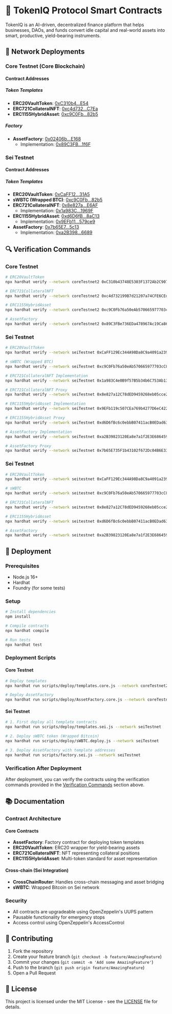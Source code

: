# 🧠 TokenIQ Protocol Smart Contracts

TokenIQ is an AI-driven, decentralized finance platform that helps businesses, DAOs, and funds convert idle capital and real-world assets into smart, productive, yield-bearing instruments.

## 📍 Network Deployments

### Core Testnet (Core Blockchain)

#### Contract Addresses

##### Token Templates
- **ERC20VaultToken**: [0xC310b4...E54](https://scan.test2.btcs.network/address/0xC310b43748E5303F1372Ab2C9075629E0Bb4FE54)
- **ERC721CollateralNFT**: [0xc4d732...C7Ea](https://scan.test2.btcs.network/address/0xc4d732199B7d21207a74CFE6CEd4d17dD330C7Ea)
- **ERC1155HybridAsset**: [0xc9C0Fb...82b5](https://scan.test2.btcs.network/address/0xc9C0Fb76a50eAb570665977703cC8f7185c082b5)

##### Factory
- **AssetFactory**: [0x02406b...E168](https://scan.test2.btcs.network/address/0x02406b6d17E743deA7fBbfAE8A15c82e4481E168)
  - Implementation: [0x89C3FB...1f6F](https://scan.test2.btcs.network/address/0x89C3FBe736EDa478967Ac19Ca8634D3562881f6F)

### Sei Testnet

#### Contract Addresses

##### Token Templates
- **ERC20VaultToken**: [0xCaFF12...31A5](https://testnet.seistream.app/contracts/0xCaFF129Ec344A98Da8C9a4091a239DF158Cf31A5)
- **sWBTC (Wrapped BTC)**: [0xc9C0Fb...82b5](https://testnet.seistream.app/contracts/0xc9C0Fb76a50eAb570665977703cC8f7185c082b5)
- **ERC721CollateralNFT**: [0x8e827a...E6AF](https://testnet.seistream.app/contracts/0x8e827a12C78dED9459268eb05cce2C5d709FE6AF)
  - Implementation: [0x1a983C...1969F](https://testnet.seistream.app/contracts/0x1a983C4e0B9f57B5b34b6C753Ab13828ad21969F#code)
- **ERC1155HybridAsset**: [0xd6D6fB...8aC13](https://testnet.seistream.app/contracts/0xd6D6fBc6c0ebbB07411acB0EDad6373db389aC13)
  - Implementation: [0x9EFb11...579ce9](https://testnet.seistream.app/contracts/0x9EFb119c507CEa769b4277D6eC42274096579ce9#code)
- **AssetFactory**: [0x7b65E7...5c13](https://testnet.seistream.app/contracts/0x7b65E735F1b43102f672Dc04B6E33a424a955c13)
  - Implementation: [0xa2B398...6689](https://testnet.seistream.app/contracts/0xa2B39823120Ea8e7a1f2E3E6864596644eE96689#code)

## 🔍 Verification Commands

### Core Testnet
```bash
# ERC20VaultToken
npx hardhat verify --network coreTestnet2 0xC310b43748E5303F1372Ab2C9075629E0Bb4FE54 "Vault Token Template" "VLT" 0x0000000000000000000000000000000000000000 "0" 0x60eF148485C2a5119fa52CA13c52E9fd98F28e87

# ERC721CollateralNFT
npx hardhat verify --network coreTestnet2 0xc4d732199B7d21207a74CFE6CEd4d17dD330C7Ea "Collateral NFT" "CNFT" 0x60eF148485C2a5119fa52CA13c52E9fd98F28e87 "https://api.tokeniq.xyz/nfts/" 0 0x60eF148485C2a5119fa52CA13c52E9fd98F28e87

# ERC1155HybridAsset
npx hardhat verify --network coreTestnet2 0xc9C0Fb76a50eAb570665977703cC8f7185c082b5 "https://api.tokeniq.xyz/assets/" "0x60eF148485C2a5119fa52CA13c52E9fd98F28e87" 0 "0x60eF148485C2a5119fa52CA13c52E9fd98F28e87"

# AssetFactory
npx hardhat verify --network coreTestnet2 0x89C3FBe736EDa478967Ac19Ca8634D3562881f6F
```

### Sei Testnet
```bash
# ERC20VaultToken
npx hardhat verify --network seiTestnet 0xCaFF129Ec344A98Da8C9a4091a239DF158Cf31A5 "Vault Token Template" "VLT" 0x0000000000000000000000000000000000000000 "0" 0x0000000000000000000000000000000000000000

# sWBTC (Wrapped BTC)
npx hardhat verify --network seiTestnet 0xc9C0Fb76a50eAb570665977703cC8f7185c082b5 "SEI WRAPPED BITCOIN Token" "sWBTC" 18 1000000000000000000000000

# ERC721CollateralNFT Implementation
npx hardhat verify --network seiTestnet 0x1a983C4e0B9f57B5b34b6C753Ab13828ad21969F

# ERC721CollateralNFT Proxy
npx hardhat verify --network seiTestnet 0x8e827a12C78dED9459268eb05cce2C5d709FE6AF 0x1a983C4e0B9f57B5b34b6C753Ab13828ad21969F "0x" "Collateral NFT" "CNFT" 0x0000000000000000000000000000000000000000 "https://api.tokeniq.xyz/nfts/" 0 0x0000000000000000000000000000000000000000

# ERC1155HybridAsset Implementation
npx hardhat verify --network seiTestnet 0x9EFb119c507CEa769b4277D6eC42274096579ce9

# ERC1155HybridAsset Proxy
npx hardhat verify --network seiTestnet 0xd6D6fBc6c0ebbB07411acB0EDad6373db389aC13 0x9EFb119c507CEa769b4277D6eC42274096579ce9 "0x" "https://api.tokeniq.xyz/assets/" 0x0000000000000000000000000000000000000000 0 0x0000000000000000000000000000000000000000

# AssetFactory Implementation
npx hardhat verify --network seiTestnet 0xa2B39823120Ea8e7a1f2E3E6864596644eE96689

# AssetFactory Proxy
npx hardhat verify --network seiTestnet 0x7b65E735F1b43102f672Dc04B6E33a424a955c13 0xa2B39823120Ea8e7a1f2E3E6864596644eE96689 "0x" 0xCaFF129Ec344A98Da8C9a4091a239DF158Cf31A5 0x8e827a12C78dED9459268eb05cce2C5d709FE6AF 0xd6D6fBc6c0ebbB07411acB0EDad6373db389aC13 0x0000000000000000000000000000000000000000
```

### Sei Testnet
```bash
# ERC20VaultToken
npx hardhat verify --network seitestnet 0xCaFF129Ec344A98Da8C9a4091a239DF158Cf31A5 "Vault Token Template" "VLT" 0x0000000000000000000000000000000000000000 "0" 0x60eF148485C2a5119fa52CA13c52E9fd98F28e87

# sWBTC
npx hardhat verify --network seitestnet 0xc9C0Fb76a50eAb570665977703cC8f7185c082b5

# ERC721CollateralNFT
npx hardhat verify --network seitestnet 0x8e827a12C78dED9459268eb05cce2C5d709FE6AF "Collateral NFT" "CNFT" 0x60eF148485C2a5119fa52CA13c52E9fd98F28e87 "https://api.tokeniq.xyz/nfts/" 0 0x60eF148485C2a5119fa52CA13c52E9fd98F28e87

# ERC1155HybridAsset
npx hardhat verify --network seitestnet 0xd6D6fBc6c0ebbB07411acB0EDad6373db389aC13 "https://api.tokeniq.xyz/assets/" "0x60eF148485C2a5119fa52CA13c52E9fd98F28e87" 0 "0x60eF148485C2a5119fa52CA13c52E9fd98F28e87"

# AssetFactory
npx hardhat verify --network seitestnet 0xa2B39823120Ea8e7a1f2E3E6864596644eE96689
```

## 🚀 Deployment

### Prerequisites
- Node.js 16+
- Hardhat
- Foundry (for some tests)

### Setup
```bash
# Install dependencies
npm install

# Compile contracts
npx hardhat compile

# Run tests
npx hardhat test
```

### Deployment Scripts

#### Core Testnet
```bash
# Deploy templates
npx hardhat run scripts/deploy/templates.core.js --network coreTestnet2

# Deploy AssetFactory
npx hardhat run scripts/deploy/AssetFactory.core.js --network coreTestnet2
```

#### Sei Testnet
```bash
# 1. First deploy all template contracts
npx hardhat run scripts/deploy/templates.sei.js --network seiTestnet

# 2. Deploy sWBTC token (Wrapped Bitcoin)
npx hardhat run scripts/deploy/sWBTC.deploy.js --network seiTestnet

# 3. Deploy AssetFactory with template addresses
npx hardhat run scripts/factory.sei.js --network seiTestnet
```

### Verification After Deployment
After deployment, you can verify the contracts using the verification commands provided in the [Verification Commands](#-verification-commands) section above.

## 📚 Documentation

### Contract Architecture

#### Core Contracts
- **AssetFactory**: Factory contract for deploying token templates
- **ERC20VaultToken**: ERC20 wrapper for yield-bearing assets
- **ERC721CollateralNFT**: NFT representing collateral positions
- **ERC1155HybridAsset**: Multi-token standard for asset representation

#### Cross-chain (Sei Integration)
- **CrossChainRouter**: Handles cross-chain messaging and asset bridging
- **sWBTC**: Wrapped Bitcoin on Sei network

### Security
- All contracts are upgradeable using OpenZeppelin's UUPS pattern
- Pausable functionality for emergency stops
- Access control using OpenZeppelin's AccessControl

## 🤝 Contributing

1. Fork the repository
2. Create your feature branch (`git checkout -b feature/AmazingFeature`)
3. Commit your changes (`git commit -m 'Add some AmazingFeature'`)
4. Push to the branch (`git push origin feature/AmazingFeature`)
5. Open a Pull Request

## 📄 License

This project is licensed under the MIT License - see the [LICENSE](LICENSE) file for details. 